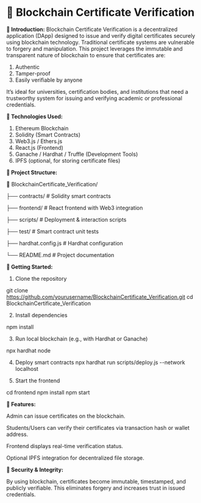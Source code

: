# 📜 Blockchain Certificate Verification
**📌 Introduction:**
Blockchain Certificate Verification is a decentralized application (DApp) designed to issue and verify digital certificates securely using
blockchain technology. Traditional certificate systems are vulnerable to forgery and manipulation. This project leverages the immutable and 
transparent nature of blockchain to ensure that certificates are:

1. Authentic
2. Tamper-proof
3. Easily verifiable by anyone

It’s ideal for universities, certification bodies, and institutions that need a trustworthy system for issuing and
verifying academic or professional credentials.

**🧠 Technologies Used:**

1. Ethereum Blockchain
2. Solidity (Smart Contracts)
3. Web3.js / Ethers.js
4. React.js (Frontend)
5. Ganache / Hardhat / Truffle (Development Tools)
6. IPFS (optional, for storing certificate files)

**📂 Project Structure:**

📁 BlockchainCertificate_Verification/

├── contracts/            # Solidity smart contracts

├── frontend/             # React frontend with Web3 integration

├── scripts/              # Deployment & interaction scripts

├── test/                 # Smart contract unit tests

├── hardhat.config.js     # Hardhat configuration

└── README.md             # Project documentation

**🚀 Getting Started:**

1. Clone the repository

git clone https://github.com/yourusername/BlockchainCertificate_Verification.git
cd BlockchainCertificate_Verification

2. Install dependencies

npm install

3. Run local blockchain (e.g., with Hardhat or Ganache)

npx hardhat node

4. Deploy smart contracts
npx hardhat run scripts/deploy.js --network localhost

6. Start the frontend

cd frontend
npm install
npm start

**📸 Features:**

Admin can issue certificates on the blockchain.

Students/Users can verify their certificates via transaction hash or wallet address.

Frontend displays real-time verification status.

Optional IPFS integration for decentralized file storage.

**🔐 Security & Integrity:**

By using blockchain, certificates become immutable, timestamped, and publicly verifiable. This eliminates forgery and increases trust in issued credentials.

